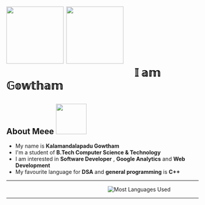 <h1>
    <img src="https://media.giphy.com/media/Lpnun3kJinrVRGmi8a/giphy.gif" width="150px"> <img src="https://media.giphy.com/media/ocjhydmeZ2fw4/giphy.gif" width="150px">
    <br>
     &emsp;&emsp;&emsp;&emsp;&emsp;&emsp;&emsp;&emsp;&emsp;&emsp;&emsp;&emsp;𝕀 𝕒𝕞 𝔾𝕠𝕨𝕥𝕙𝕒𝕞
</h1>


##  About Meee <img src="https://media.giphy.com/media/fWrorpy7Jrlvi/giphy.gif" width="80px"> 
-  My name is **Kalamandalapadu Gowtham**
-  I'm a student of **B.Tech Computer Science & Technology** 
-  I am interested in **Software Developer** , **Google Analytics** and **Web Development**
-  My favourite language for **DSA** and **general programming** is **C++**



<hr>

&emsp;&emsp;&emsp;&emsp;&emsp;&emsp;&emsp;&emsp;&emsp;&emsp;&emsp;&emsp;&emsp;&emsp;&emsp;&emsp;&emsp;&emsp;&emsp;![Most Languages Used](https://github-readme-stats.vercel.app/api/top-langs/?username=Gowthamnani123&theme=swift&layout=compact)

 <hr>





<!--
**Gowthamnani123/Gowthamnani123** is a ✨ _special_ ✨ repository because its `README.md` (this file) appears on your GitHub profile.

Here are some ideas to get you started:

- 🔭 I’m currently working on ...
- 🌱 I’m currently learning ...
- 👯 I’m looking to collaborate on ...
- 🤔 I’m looking for help with ...
- 💬 Ask me about ...
- 📫 How to reach me: ...
- 😄 Pronouns: ...
- ⚡ Fun fact: ...
-->
